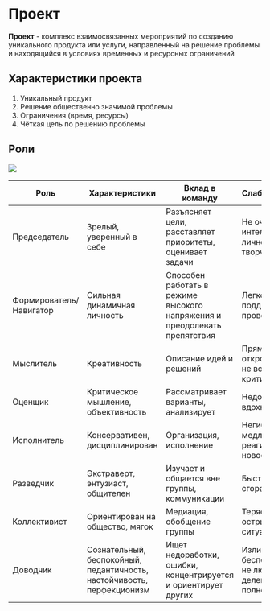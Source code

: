 # Проект
**Проект** - комплекс взаимосвязанных мероприятий по созданию уникального продукта или услуги, направленный на решение проблемы и находящийся в условиях временных и ресурсных ограничений
## Характеристики проекта
1. Уникальный продукт
2. Решение общественно значимой проблемы
3. Ограничения (время, ресурсы)
4. Чёткая цель по решению проблемы
## Роли
![](Pasted%20image%2020231211143534.png)

| Роль                    | Характеристики                                                         | Вклад в команду                                                           | Слабости роли                                          | Человек |
| ----------------------- | ---------------------------------------------------------------------- | ------------------------------------------------------------------------- | ------------------------------------------------------ | ------- |
| Председатель            | Зрелый, уверенный в себе                                               | Разъясняет цели, расставляет приоритеты, оценивает задачи                 | Не очень интеллигентен, личность не творческая         | Влад    |
| Формирователь/Навигатор | Сильная динамичная личность                                            | Способен работать в режиме высокого напряжения и преодолевать препятствия | Легко поддаётся на провокацию                          | Серёга  |
| Мыслитель               | Креативность                                                           | Описание идей и решений                                                   | Прямота и откровенность, не воспр. критику             | Ваня    |
| Оценщик                 | Критическое мышление, объективность                                    | Рассматривает варианты, анализирует                                       | Недостаточно вдохновляет                               | Ваня    |
| Исполнитель             | Консервативен, дисциплинирован                                         | Организация, исполнение                                                   | Негибок, медленно реагирует на новое                   | Тёма    |
| Разведчик               | Экстраверт, энтузиаст, общителен                                       | Изучает и общается вне группы, коммуникации                               | Быстро сгорает                                         | Влад    |
| Коллективист            | Ориентирован на общество, мягок                                        | Медиация, обобщение группы                                                | Теряется в острых ситуациях                            | Серёга  |
| Доводчик                | Сознательный, беспокойный, педантичность, настойчивость, перфекционизм | Ищет недоработки, ошибки, концентрируется и ориентирует других            | Излишне беспокоится и не любит делегировать полномочия | Тёма        |
